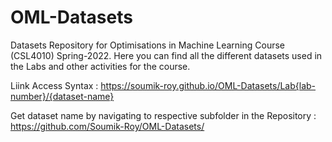 # OML-Datasets
Datasets Repository for Optimisations in Machine Learning Course (CSL4010) Spring-2022. Here you can find all the different datasets used in the Labs and other activities for the course.

Liink Access Syntax : https://soumik-roy.github.io/OML-Datasets/Lab{lab-number}/{dataset-name}

Get dataset name by navigating to respective subfolder in the Repository : https://github.com/Soumik-Roy/OML-Datasets/
